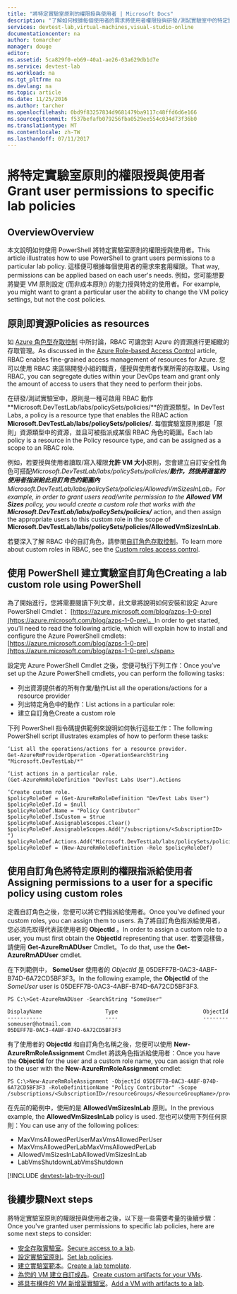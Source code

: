 ```yaml
---
title: "將特定實驗室原則的權限授與使用者 | Microsoft Docs"
description: "了解如何根據每個使用者的需求將使用者權限授與研發/測試實驗室中的特定實驗室原則"
services: devtest-lab,virtual-machines,visual-studio-online
documentationcenter: na
author: tomarcher
manager: douge
editor: 
ms.assetid: 5ca829f0-eb69-40a1-ae26-03a629db1d7e
ms.service: devtest-lab
ms.workload: na
ms.tgt_pltfrm: na
ms.devlang: na
ms.topic: article
ms.date: 11/25/2016
ms.author: tarcher
ms.openlocfilehash: 0bd9f83257834d9681479ba9117c48ffd6d6e166
ms.sourcegitcommit: f537befafb079256fba0529ee554c034d73f36b0
ms.translationtype: MT
ms.contentlocale: zh-TW
ms.lasthandoff: 07/11/2017
---
```

# <a name="grant-user-permissions-to-specific-lab-policies"></a><span data-ttu-id="235c6-103">將特定實驗室原則的權限授與使用者</span><span class="sxs-lookup"><span data-stu-id="235c6-103">Grant user permissions to specific lab policies</span></span>
## <a name="overview"></a><span data-ttu-id="235c6-104">Overview</span><span class="sxs-lookup"><span data-stu-id="235c6-104">Overview</span></span>
<span data-ttu-id="235c6-105">本文說明如何使用 PowerShell 將特定實驗室原則的權限授與使用者。</span><span class="sxs-lookup"><span data-stu-id="235c6-105">This article illustrates how to use PowerShell to grant users permissions to a particular lab policy.</span></span> <span data-ttu-id="235c6-106">這樣便可根據每個使用者的需求來套用權限。</span><span class="sxs-lookup"><span data-stu-id="235c6-106">That way, permissions can be applied based on each user's needs.</span></span> <span data-ttu-id="235c6-107">例如，您可能想要將變更 VM 原則設定 (而非成本原則) 的能力授與特定的使用者。</span><span class="sxs-lookup"><span data-stu-id="235c6-107">For example, you might want to grant a particular user the ability to change the VM policy settings, but not the cost policies.</span></span>

## <a name="policies-as-resources"></a><span data-ttu-id="235c6-108">原則即資源</span><span class="sxs-lookup"><span data-stu-id="235c6-108">Policies as resources</span></span>
<span data-ttu-id="235c6-109">如 [Azure 角色型存取控制](../active-directory/role-based-access-control-configure.md) 中所討論，RBAC 可讓您對 Azure 的資源進行更細緻的存取管理。</span><span class="sxs-lookup"><span data-stu-id="235c6-109">As discussed in the [Azure Role-based Access Control](../active-directory/role-based-access-control-configure.md) article, RBAC enables fine-grained access management of resources for Azure.</span></span> <span data-ttu-id="235c6-110">您可以使用 RBAC 來區隔開發小組的職責，僅授與使用者作業所需的存取權。</span><span class="sxs-lookup"><span data-stu-id="235c6-110">Using RBAC, you can segregate duties within your DevOps team and grant only the amount of access to users that they need to perform their jobs.</span></span>

<span data-ttu-id="235c6-111">在研發/測試實驗室中，原則是一種可啟用 RBAC 動作 **Microsoft.DevTestLab/labs/policySets/policies/**的資源類型。</span><span class="sxs-lookup"><span data-stu-id="235c6-111">In DevTest Labs, a policy is a resource type that enables the RBAC action **Microsoft.DevTestLab/labs/policySets/policies/**.</span></span> <span data-ttu-id="235c6-112">每個實驗室原則都是「原則」資源類型中的資源，並且可被指派成某個 RBAC 角色的範圍。</span><span class="sxs-lookup"><span data-stu-id="235c6-112">Each lab policy is a resource in the Policy resource type, and can be assigned as a scope to an RBAC role.</span></span>

<span data-ttu-id="235c6-113">例如，若要授與使用者讀取/寫入權限**允許 VM 大小**原則，您會建立自訂安全性角色可搭配**Microsoft.DevTestLab/labs/policySets/policies/***動作，然後將適當的使用者指派給此自訂角色的範圍內**Microsoft.DevTestLab/labs/policySets/policies/AllowedVmSizesInLab**。</span><span class="sxs-lookup"><span data-stu-id="235c6-113">For example, in order to grant users read/write permission to the **Allowed VM Sizes** policy, you would create a custom role that works with the **Microsoft.DevTestLab/labs/policySets/policies/*** action, and then assign the appropriate users to this custom role in the scope of **Microsoft.DevTestLab/labs/policySets/policies/AllowedVmSizesInLab**.</span></span>

<span data-ttu-id="235c6-114">若要深入了解 RBAC 中的自訂角色，請參閱[自訂角色存取控制](../active-directory/role-based-access-control-custom-roles.md)。</span><span class="sxs-lookup"><span data-stu-id="235c6-114">To learn more about custom roles in RBAC, see the [Custom roles access control](../active-directory/role-based-access-control-custom-roles.md).</span></span>

## <a name="creating-a-lab-custom-role-using-powershell"></a><span data-ttu-id="235c6-115">使用 PowerShell 建立實驗室自訂角色</span><span class="sxs-lookup"><span data-stu-id="235c6-115">Creating a lab custom role using PowerShell</span></span>
<span data-ttu-id="235c6-116">為了開始進行，您將需要閱讀下列文章，此文章將說明如何安裝和設定 Azure PowerShell Cmdlet： [https://azure.microsoft.com/blog/azps-1-0-pre](https://azure.microsoft.com/blog/azps-1-0-pre)。</span><span class="sxs-lookup"><span data-stu-id="235c6-116">In order to get started, you’ll need to read the following article, which will explain how to install and configure the Azure PowerShell cmdlets: [https://azure.microsoft.com/blog/azps-1-0-pre](https://azure.microsoft.com/blog/azps-1-0-pre).</span></span>

<span data-ttu-id="235c6-117">設定完 Azure PowerShell Cmdlet 之後，您便可執行下列工作：</span><span class="sxs-lookup"><span data-stu-id="235c6-117">Once you’ve set up the Azure PowerShell cmdlets, you can perform the following tasks:</span></span>

* <span data-ttu-id="235c6-118">列出資源提供者的所有作業/動作</span><span class="sxs-lookup"><span data-stu-id="235c6-118">List all the operations/actions for a resource provider</span></span>
* <span data-ttu-id="235c6-119">列出特定角色中的動作：</span><span class="sxs-lookup"><span data-stu-id="235c6-119">List actions in a particular role:</span></span>
* <span data-ttu-id="235c6-120">建立自訂角色</span><span class="sxs-lookup"><span data-stu-id="235c6-120">Create a custom role</span></span>

<span data-ttu-id="235c6-121">下列 PowerShell 指令碼提供範例來說明如何執行這些工作：</span><span class="sxs-lookup"><span data-stu-id="235c6-121">The following PowerShell script illustrates examples of how to perform these tasks:</span></span>

    ‘List all the operations/actions for a resource provider.
    Get-AzureRmProviderOperation -OperationSearchString "Microsoft.DevTestLab/*"

    ‘List actions in a particular role.
    (Get-AzureRmRoleDefinition "DevTest Labs User").Actions

    ‘Create custom role.
    $policyRoleDef = (Get-AzureRmRoleDefinition "DevTest Labs User")
    $policyRoleDef.Id = $null
    $policyRoleDef.Name = "Policy Contributor"
    $policyRoleDef.IsCustom = $true
    $policyRoleDef.AssignableScopes.Clear()
    $policyRoleDef.AssignableScopes.Add("/subscriptions/<SubscriptionID> ")
    $policyRoleDef.Actions.Add("Microsoft.DevTestLab/labs/policySets/policies/*")
    $policyRoleDef = (New-AzureRmRoleDefinition -Role $policyRoleDef)

## <a name="assigning-permissions-to-a-user-for-a-specific-policy-using-custom-roles"></a><span data-ttu-id="235c6-122">使用自訂角色將特定原則的權限指派給使用者</span><span class="sxs-lookup"><span data-stu-id="235c6-122">Assigning permissions to a user for a specific policy using custom roles</span></span>
<span data-ttu-id="235c6-123">定義自訂角色之後，您便可以將它們指派給使用者。</span><span class="sxs-lookup"><span data-stu-id="235c6-123">Once you’ve defined your custom roles, you can assign them to users.</span></span> <span data-ttu-id="235c6-124">為了將自訂角色指派給使用者，您必須先取得代表該使用者的 **ObjectId** 。</span><span class="sxs-lookup"><span data-stu-id="235c6-124">In order to assign a custom role to a user, you must first obtain the **ObjectId** representing that user.</span></span> <span data-ttu-id="235c6-125">若要這樣做，請使用 **Get-AzureRmADUser** Cmdlet。</span><span class="sxs-lookup"><span data-stu-id="235c6-125">To do that, use the **Get-AzureRmADUser** cmdlet.</span></span>

<span data-ttu-id="235c6-126">在下列範例中， **SomeUser** 使用者的 *ObjectId* 是 05DEFF7B-0AC3-4ABF-B74D-6A72CD5BF3F3。</span><span class="sxs-lookup"><span data-stu-id="235c6-126">In the following example, the **ObjectId** of the *SomeUser* user is 05DEFF7B-0AC3-4ABF-B74D-6A72CD5BF3F3.</span></span>

    PS C:\>Get-AzureRmADUser -SearchString "SomeUser"

    DisplayName                    Type                           ObjectId
    -----------                    ----                           --------
    someuser@hotmail.com                                          05DEFF7B-0AC3-4ABF-B74D-6A72CD5BF3F3

<span data-ttu-id="235c6-127">有了使用者的 **ObjectId** 和自訂角色名稱之後，您便可以使用 **New-AzureRmRoleAssignment** Cmdlet 將該角色指派給使用者：</span><span class="sxs-lookup"><span data-stu-id="235c6-127">Once you have the **ObjectId** for the user and a custom role name, you can assign that role to the user with the **New-AzureRmRoleAssignment** cmdlet:</span></span>

    PS C:\>New-AzureRmRoleAssignment -ObjectId 05DEFF7B-0AC3-4ABF-B74D-6A72CD5BF3F3 -RoleDefinitionName "Policy Contributor" -Scope /subscriptions/<SubscriptionID>/resourceGroups/<ResourceGroupName>/providers/Microsoft.DevTestLab/labs/<LabName>/policySets/policies/AllowedVmSizesInLab

<span data-ttu-id="235c6-128">在先前的範例中，使用的是 **AllowedVmSizesInLab** 原則。</span><span class="sxs-lookup"><span data-stu-id="235c6-128">In the previous example, the **AllowedVmSizesInLab** policy is used.</span></span> <span data-ttu-id="235c6-129">您也可以使用下列任何原則：</span><span class="sxs-lookup"><span data-stu-id="235c6-129">You can use any of the following polices:</span></span>

* <span data-ttu-id="235c6-130">MaxVmsAllowedPerUser</span><span class="sxs-lookup"><span data-stu-id="235c6-130">MaxVmsAllowedPerUser</span></span>
* <span data-ttu-id="235c6-131">MaxVmsAllowedPerLab</span><span class="sxs-lookup"><span data-stu-id="235c6-131">MaxVmsAllowedPerLab</span></span>
* <span data-ttu-id="235c6-132">AllowedVmSizesInLab</span><span class="sxs-lookup"><span data-stu-id="235c6-132">AllowedVmSizesInLab</span></span>
* <span data-ttu-id="235c6-133">LabVmsShutdown</span><span class="sxs-lookup"><span data-stu-id="235c6-133">LabVmsShutdown</span></span>

[!INCLUDE [devtest-lab-try-it-out](../../includes/devtest-lab-try-it-out.md)]

## <a name="next-steps"></a><span data-ttu-id="235c6-134">後續步驟</span><span class="sxs-lookup"><span data-stu-id="235c6-134">Next steps</span></span>
<span data-ttu-id="235c6-135">將特定實驗室原則的權限授與使用者之後，以下是一些需要考量的後續步驟：</span><span class="sxs-lookup"><span data-stu-id="235c6-135">Once you've granted user permissions to specific lab policies, here are some next steps to consider:</span></span>

* <span data-ttu-id="235c6-136">[安全存取實驗室](devtest-lab-add-devtest-user.md)。</span><span class="sxs-lookup"><span data-stu-id="235c6-136">[Secure access to a lab](devtest-lab-add-devtest-user.md).</span></span>
* <span data-ttu-id="235c6-137">[設定實驗室原則](devtest-lab-set-lab-policy.md)。</span><span class="sxs-lookup"><span data-stu-id="235c6-137">[Set lab policies](devtest-lab-set-lab-policy.md).</span></span>
* <span data-ttu-id="235c6-138">[建立實驗室範本](devtest-lab-create-template.md)。</span><span class="sxs-lookup"><span data-stu-id="235c6-138">[Create a lab template](devtest-lab-create-template.md).</span></span>
* <span data-ttu-id="235c6-139">[為您的 VM 建立自訂成品](devtest-lab-artifact-author.md)。</span><span class="sxs-lookup"><span data-stu-id="235c6-139">[Create custom artifacts for your VMs](devtest-lab-artifact-author.md).</span></span>
* <span data-ttu-id="235c6-140">[將具有構件的 VM 新增至實驗室](devtest-lab-add-vm-with-artifacts.md)。</span><span class="sxs-lookup"><span data-stu-id="235c6-140">[Add a VM with artifacts to a lab](devtest-lab-add-vm-with-artifacts.md).</span></span>


